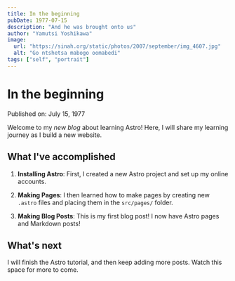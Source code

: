 ```yaml
---
title: In the beginning
pubDate: 1977-07-15
description: "And he was brought onto us"
author: "Yamutsi Yoshikawa"
image:
  url: "https://sinah.org/static/photos/2007/september/img_4607.jpg"
  alt: "Go ntshetsa mabogo oomabedi"
tags: ["self", "portrait"]
---
```


# In the beginning

Published on: July 15, 1977

Welcome to my _new blog_ about learning Astro! Here, I will share my learning journey as I build a new website.

## What I've accomplished

1. **Installing Astro**: First, I created a new Astro project and set up my online accounts.

2. **Making Pages**: I then learned how to make pages by creating new `.astro` files and placing them in the `src/pages/` folder.

3. **Making Blog Posts**: This is my first blog post! I now have Astro pages and Markdown posts!

## What's next

I will finish the Astro tutorial, and then keep adding more posts. Watch this space for more to come.
